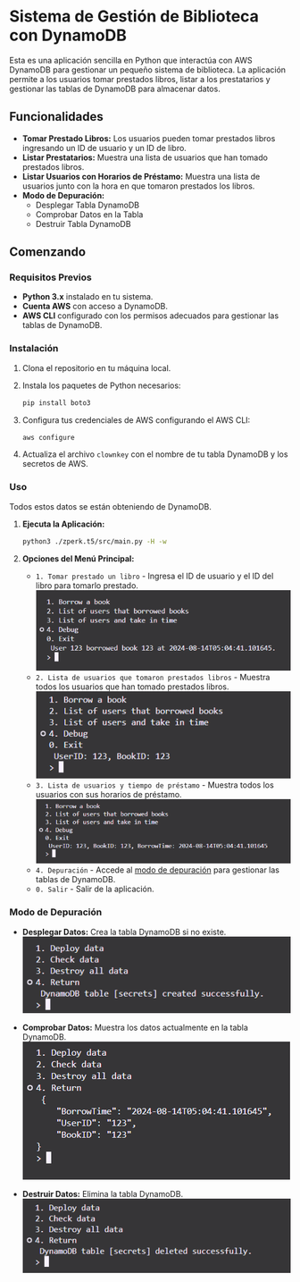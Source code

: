 # Sistema de Gestión de Biblioteca con DynamoDB

Esta es una aplicación sencilla en Python que interactúa con AWS DynamoDB para gestionar un pequeño sistema de biblioteca. La aplicación permite a los usuarios tomar prestados libros, listar a los prestatarios y gestionar las tablas de DynamoDB para almacenar datos.

## Funcionalidades

- **Tomar Prestado Libros:** Los usuarios pueden tomar prestados libros ingresando un ID de usuario y un ID de libro.
- **Listar Prestatarios:** Muestra una lista de usuarios que han tomado prestados libros.
- **Listar Usuarios con Horarios de Préstamo:** Muestra una lista de usuarios junto con la hora en que tomaron prestados los libros.
- **Modo de Depuración:**
  - Desplegar Tabla DynamoDB
  - Comprobar Datos en la Tabla
  - Destruir Tabla DynamoDB

## Comenzando

### Requisitos Previos

- **Python 3.x** instalado en tu sistema.
- **Cuenta AWS** con acceso a DynamoDB.
- **AWS CLI** configurado con los permisos adecuados para gestionar las tablas de DynamoDB.

### Instalación

1. Clona el repositorio en tu máquina local.
2. Instala los paquetes de Python necesarios:

   ```sh
   pip install boto3
   ```

3. Configura tus credenciales de AWS configurando el AWS CLI:

   ```sh
   aws configure
   ```

4. Actualiza el archivo `clownkey` con el nombre de tu tabla DynamoDB y los secretos de AWS.

### Uso

Todos estos datos se están obteniendo de DynamoDB.

1. **Ejecuta la Aplicación:**

   ```sh
   python3 ./zperk.t5/src/main.py -H -w
   ```

2. **Opciones del Menú Principal:**
   - `1. Tomar prestado un libro` - Ingresa el ID de usuario y el ID del libro para tomarlo prestado.
     ![prestamo](./img/borrow.png)
   - `2. Lista de usuarios que tomaron prestados libros` - Muestra todos los usuarios que han tomado prestados libros.
     ![libros_prestados](./img/borrowed_books.png)
   - `3. Lista de usuarios y tiempo de préstamo` - Muestra todos los usuarios con sus horarios de préstamo.
     ![tiempo_prestamo](./img/borrow_time.png)
   - `4. Depuración` - Accede al [modo de depuración](#modo-de-depuración) para gestionar las tablas de DynamoDB.
   - `0. Salir` - Salir de la aplicación.

### Modo de Depuración

- **Desplegar Datos:** Crea la tabla DynamoDB si no existe.
  ![desplegar](./img/deploy.png)

- **Comprobar Datos:** Muestra los datos actualmente en la tabla DynamoDB.
  ![comprobar](./img/check.png)

- **Destruir Datos:** Elimina la tabla DynamoDB.
  ![destruir](./img/destroy.png)
